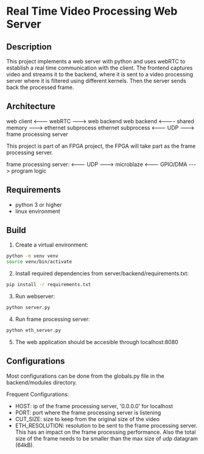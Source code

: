 # Real Time Video Processing Web Server

## Description

This project implements a web server with python and uses webRTC to establish a real time communication with the client. The frontend captures video and streams it to the backend, where it is sent to a video processing server where it is filtered using different kernels. Then the server sends back the processed frame.

## Architecture

web client <--- webRTC ---> web backend 
web backend <---- shared memory ---> ethernet subprocess
ethernet subprocess <--- UDP ---> frame processing server

This project is part of an FPGA project, the FPGA will take part as the frame processing server.

frame processing server:
<--- UDP ---> microblaze <--- GPIO/DMA ---> program logic

## Requirements

- python 3 or higher
- linux environment

## Build

1. Create a virtual environment:

```bash
python -m venv venv
source venv/bin/activate
```

2. Install required dependencies from server/backend/requirements.txt:

```bash
pip install -r requirements.txt
```

3. Run webserver:

```bash
python server.py
```

4. Run frame processing server:

```bash
python eth_server.py
```

5. The web application should be accesible through localhost:8080

## Configurations

Most configurations can be done from the globals.py file in the backend/modules directory.

Frequent Configurations:
- HOST: ip of the frame processing server, '0.0.0.0' for localhost
- PORT: port where the frame processing server is listening
- CUT_SIZE: size to keep from the original size of the video
- ETH_RESOLUTION: resolution to be sent to the frame processing server. This has an impact on the frame processing performance. Also the total size of the frame needs to be smaller than the max size of udp datagram (64kB).
